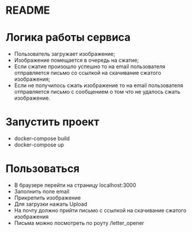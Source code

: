 # README

# Логика работы сервиса
* Пользователь загружает изображение;
* Изображение помещается в очередь на сжатие;
* Если сжатие произошло успешно то на email пользователя отправляется письмо со ссылкой на
скачивание сжатого изображения;
* Если не получилось сжать изображение то на email пользователя отправляется письмо с
сообщением о том что не удалось сжать изображение.

# Запустить проект

* docker-compose build
* docker-compose up

# Пользоваться
* В браузере перейти на страницу localhost:3000
* Заполнить поле email
* Прикрепить изображение
* Для загрузки нажать Upload
* На почту должно прийти письмо с ссылкой на скачивание сжатого изображения
* Письма можно посмотреть по роуту /letter_opener
